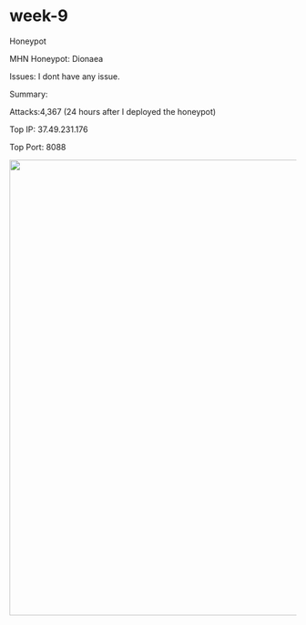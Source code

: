 # week-9
Honeypot

MHN Honeypot: Dionaea

Issues: I dont have any issue.

Summary:

  Attacks:4,367 (24 hours after I deployed the honeypot)
  
  Top IP: 37.49.231.176 
  
  Top Port: 8088 

<img src="https://imgur.com/a/pJuATui" width="800">
